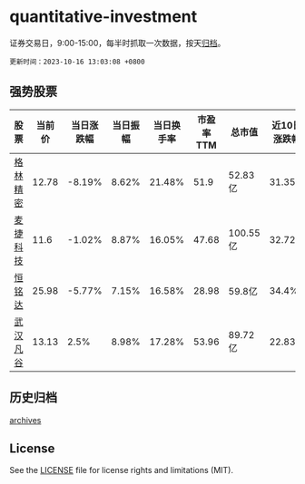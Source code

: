 # quantitative-investment

证券交易日，9:00-15:00，每半时抓取一次数据，按天[归档](archives)。

`更新时间：2023-10-16 13:03:08 +0800`

## 强势股票

|股票|当前价|当日涨跌幅|当日振幅|当日换手率|市盈率TTM|总市值|近10日涨跌幅|
|----|----|----|----|----|----|----|----|
|[格林精密](https://xueqiu.com/S/SZ300968)|12.78|-8.19%|8.62%|21.48%|51.9|52.83亿|31.35%|
|[麦捷科技](https://xueqiu.com/S/SZ300319)|11.6|-1.02%|8.87%|16.05%|47.68|100.55亿|32.72%|
|[恒铭达](https://xueqiu.com/S/SZ002947)|25.98|-5.77%|7.15%|16.58%|28.98|59.8亿|34.4%|
|[武汉凡谷](https://xueqiu.com/S/SZ002194)|13.13|2.5%|8.98%|17.28%|53.96|89.72亿|22.83%|

## 历史归档

[archives](archives)

## License

See the [LICENSE](LICENSE) file for license rights and limitations (MIT).